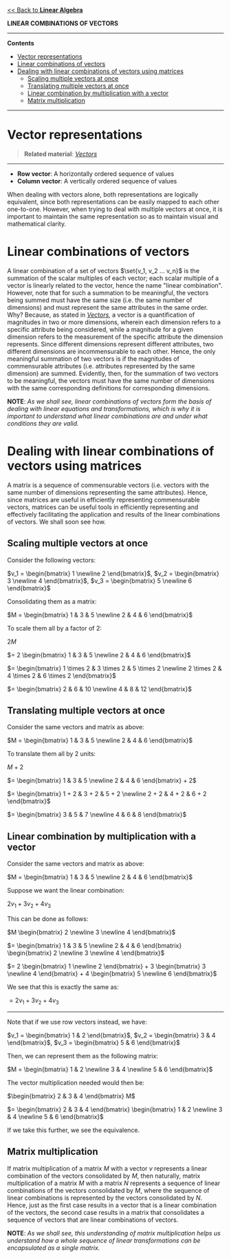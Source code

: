 <head>
  <script>
    MathJax = {tex: {inlineMath: [['$', '$']]}};
  </script>
  <script id="MathJax-script" async
    src="https://cdn.jsdelivr.net/npm/mathjax@3/es5/tex-chtml.js">
  </script>
</head>

[<< Back to **Linear Algebra**](https://pranav-gopalkrishna.github.io/mathematics/linear-algebra)

**LINEAR COMBINATIONS OF VECTORS**

---

**Contents**

- [Vector representations](#vector-representations)
- [Linear combinations of vectors](#linear-combinations-of-vectors)
- [Dealing with linear combinations of vectors using matrices](#dealing-with-linear-combinations-of-vectors-using-matrices)
  - [Scaling multiple vectors at once](#scaling-multiple-vectors-at-once)
  - [Translating multiple vectors at once](#translating-multiple-vectors-at-once)
  - [Linear combination by multiplication with a vector](#linear-combination-by-multiplication-with-a-vector)
  - [Matrix multiplication](#matrix-multiplication)

---

# Vector representations
> **Related material**: [_Vectors_](https://pranav-gopalkrishna.github.io/mathematics/linear-algebra/vectors.html)

---

- **Row vector**: A horizontally ordered sequence of values
- **Column vector**: A vertically ordered sequence of values

When dealing with vectors alone, both representations are logically equivalent, since both representations can be easily mapped to each other one-to-one. However, when trying to deal with multiple vectors at once, it is important to maintain the same representation so as to maintain visual and mathematical clarity.

# Linear combinations of vectors
A linear combination of a set of vectors $\set{v_1, v_2 ... v_n}$ is the summation of the scalar multiples of each vector; each scalar multiple of a vector is linearly related to the vector, hence the name "linear combination". However, note that for such a summation to be meaningful, the vectors being summed must have the same size (i.e. the same number of dimensions) and must represent the same attributes in the same order. Why? Because, as stated in [_Vectors_](https://pranav-gopalkrishna.github.io/mathematics/linear-algebra/vectors.html), a vector is a quantification of magnitudes in two or more dimensions, wherein each dimension refers to a specific attribute being considered, while a magnitude for a given dimension refers to the measurement of the specific attribute the dimension represents. Since different dimensions represent different attributes, two different dimensions are incommensurable to each other. Hence, the only meaningful summation of two vectors is if the magnitudes of commensurable attributes (i.e. attributes represented by the same dimension) are summed. Evidently, then, for the summation of two vectors to be meaningful, the vectors must have the same number of dimensions with the same corresponding definitions for corresponding dimensions.

**NOTE**: _As we shall see, linear combinations of vectors form the basis of dealing with linear equations and transformations, which is why it is important to understand what linear combinations are and under what conditions they are valid._

# Dealing with linear combinations of vectors using matrices
A matrix is a sequence of commensurable vectors (i.e. vectors with the same number of dimensions representing the same attributes). Hence, since matrices are useful in efficiently representing commensurable vectors, matrices can be useful tools in efficiently representing and effectively facilitating the application and results of the linear combinations of vectors. We shall soon see how.

## Scaling multiple vectors at once
Consider the following vectors:

$v_1 = \begin{bmatrix} 1 \newline 2 \end{bmatrix}$, $v_2 = \begin{bmatrix} 3 \newline 4 \end{bmatrix}$, $v_3 = \begin{bmatrix} 5 \newline 6 \end{bmatrix}$

Consolidating them as a matrix:

$M = \begin{bmatrix} 1 & 3 & 5 \newline 2 & 4 & 6 \end{bmatrix}$

To scale them all by a factor of $2$:

$2M$

$= 2 \begin{bmatrix} 1 & 3 & 5 \newline 2 & 4 & 6 \end{bmatrix}$

$= \begin{bmatrix} 1 \times 2 & 3 \times 2 & 5 \times 2 \newline 2 \times 2 & 4 \times 2 & 6 \times 2 \end{bmatrix}$

$= \begin{bmatrix} 2 & 6 & 10 \newline 4 & 8 & 12 \end{bmatrix}$

## Translating multiple vectors at once
Consider the same vectors and matrix as above:

$M = \begin{bmatrix} 1 & 3 & 5 \newline 2 & 4 & 6 \end{bmatrix}$

To translate them all by $2$ units:

$M + 2$

$= \begin{bmatrix} 1 & 3 & 5 \newline 2 & 4 & 6 \end{bmatrix} + 2$

$= \begin{bmatrix} 1 + 2 & 3 + 2 & 5 + 2 \newline 2 + 2 & 4 + 2 & 6 + 2 \end{bmatrix}$

$= \begin{bmatrix} 3 & 5 & 7 \newline 4 & 6 & 8 \end{bmatrix}$

## Linear combination by multiplication with a vector
Consider the same vectors and matrix as above:

$M = \begin{bmatrix} 1 & 3 & 5 \newline 2 & 4 & 6 \end{bmatrix}$

Suppose we want the linear combination:

$2v_1 + 3v_2 + 4v_3$

This can be done as follows:

$M \begin{bmatrix} 2 \newline 3 \newline 4 \end{bmatrix}$

$= \begin{bmatrix} 1 & 3 & 5 \newline 2 & 4 & 6 \end{bmatrix} \begin{bmatrix} 2 \newline 3 \newline 4 \end{bmatrix}$

$= 2 \begin{bmatrix} 1 \newline 2 \end{bmatrix} + 3 \begin{bmatrix} 3 \newline 4 \end{bmatrix} + 4 \begin{bmatrix} 5 \newline 6 \end{bmatrix}$

We see that this is exactly the same as:

$= 2v_1 + 3v_2 + 4v_3$

---

Note that if we use row vectors instead, we have:

$v_1 = \begin{bmatrix} 1 & 2 \end{bmatrix}$, $v_2 = \begin{bmatrix} 3 & 4 \end{bmatrix}$, $v_3 = \begin{bmatrix} 5 & 6 \end{bmatrix}$

Then, we can represent them as the following matrix:

$M = \begin{bmatrix} 1 & 2 \newline 3 & 4 \newline 5 & 6 \end{bmatrix}$

The vector multiplication needed would then be:

$\begin{bmatrix} 2 & 3 & 4 \end{bmatrix} M$

$= \begin{bmatrix} 2 & 3 & 4 \end{bmatrix} \begin{bmatrix} 1 & 2 \newline 3 & 4 \newline 5 & 6 \end{bmatrix}$

If we take this further, we see the equivalence.

## Matrix multiplication
If matrix multiplication of a matrix $M$ with a vector $v$ represents a linear combination of the vectors consolidated by $M$, then naturally, matrix multiplication of a matrix $M$ with a matrix $N$ represents a sequence of linear combinations of the vectors consolidated by $M$, where the sequence of linear combinations is represented by the vectors consolidated by $N$. Hence, just as the first case results in a vector that is a linear combination of the vectors, the second case results in a matrix that consolidates a sequence of vectors that are linear combinations of vectors.

**NOTE**: _As we shall see, this understanding of matrix multiplication helps us understand how a whole sequence of linear transformations can be encapsulated as a single matrix._